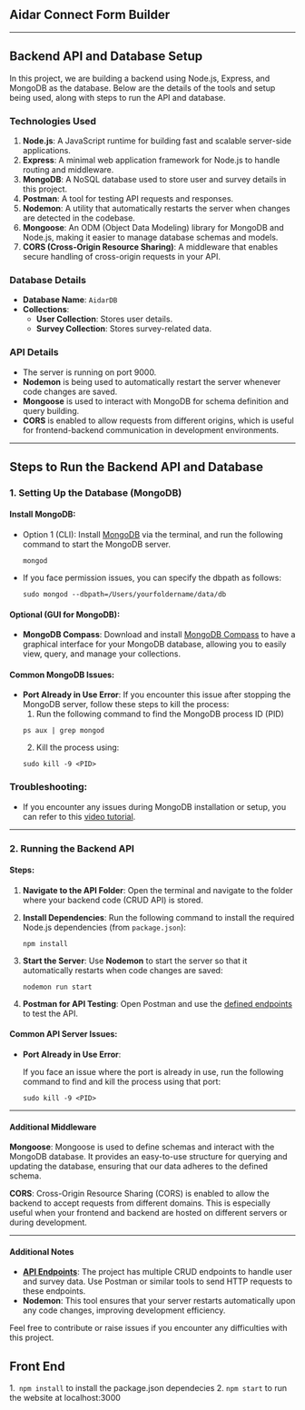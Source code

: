 ## Aidar Connect Form Builder

---
## Backend API and Database Setup
In this project, we are building a backend using Node.js, Express, and MongoDB as the database. Below are the details of the tools and setup being used, along with steps to run the API and database.
### Technologies Used
1. **Node.js**: A JavaScript runtime for building fast and scalable server-side applications.
2. **Express**: A minimal web application framework for Node.js to handle routing and middleware.
3. **MongoDB**: A NoSQL database used to store user and survey details in this project.
4. **Postman**: A tool for testing API requests and responses.
5. **Nodemon**: A utility that automatically restarts the server when changes are detected in the codebase.
6. **Mongoose**: An ODM (Object Data Modeling) library for MongoDB and Node.js, making it easier to manage database schemas and models.
7. **CORS (Cross-Origin Resource Sharing)**: A middleware that enables secure handling of cross-origin requests in your API.

### Database Details
- **Database Name**: `AidarDB`
- **Collections**:
  - **User Collection**: Stores user details.
  - **Survey Collection**: Stores survey-related data.

### API Details
- The server is running on port 9000.
- **Nodemon** is being used to automatically restart the server whenever code changes are saved.
- **Mongoose** is used to interact with MongoDB for schema definition and query building.
- **CORS** is enabled to allow requests from different origins, which is useful for frontend-backend communication in development environments.
---
## Steps to Run the Backend API and Database

### 1. Setting Up the Database (MongoDB)

#### Install MongoDB:
- Option 1 (CLI): Install [MongoDB](https://www.mongodb.com/try/download/shell) via the terminal, and run the following command to start the MongoDB server.
  ```
  mongod
  ```
- If you face permission issues, you can specify the dbpath as follows:
  ```
  sudo mongod --dbpath=/Users/yourfoldername/data/db
  ```

#### Optional (GUI for MongoDB):
- **MongoDB Compass**: Download and install [MongoDB Compass](https://www.mongodb.com/products/tools/compass) to have a graphical interface for your MongoDB database, allowing you to easily view, query, and manage your collections.
#### Common MongoDB Issues:
- **Port Already in Use Error**: If you encounter this issue after stopping the MongoDB server, follow these steps to kill the process:
  1. Run the following command to find the MongoDB process ID (PID)
  ```
  ps aux | grep mongod
  ```
  2. Kill the process using:
  ```
  sudo kill -9 <PID>
  ```
### Troubleshooting:
- If you encounter any issues during MongoDB installation or setup, you can refer to this [video tutorial](https://www.youtube.com/watch?v=8gUQL2zlpvI).
---
### 2. Running the Backend API
#### Steps:
1. **Navigate to the API Folder**:
    Open the terminal and navigate to the folder where your backend code (CRUD API) is stored.

2. **Install Dependencies**:
    Run the following command to install the required Node.js dependencies (from `package.json`):
   ```
   npm install
   ```
3. **Start the Server**:
    Use **Nodemon** to start the server so that it automatically restarts when code changes are saved:
    ```
    nodemon run start
    ```
4. **Postman for API Testing**:
    Open Postman and use the [defined endpoints](https://github.com/SAKETH1111/AidarConnect/tree/main/CrudAPI#readme) to test the API.
#### Common API Server Issues:
- **Port Already in Use Error**:

  If you face an issue where the port is already in use, run the following command to find and kill the process   using that port:
  ```
  sudo kill -9 <PID>
  ```
---
#### Additional Middleware
**Mongoose**: Mongoose is used to define schemas and interact with the MongoDB database. It provides an easy-to-use structure for querying and updating the database, ensuring that our data adheres to the defined schema.

**CORS**: Cross-Origin Resource Sharing (CORS) is enabled to allow the backend to accept requests from different domains. This is especially useful when your frontend and backend are hosted on different servers or during development.

---
#### Additional Notes
- **[API Endpoints](https://github.com/SAKETH1111/AidarConnect/tree/main/CrudAPI#readme)**: The project has multiple CRUD endpoints to handle user and survey data. Use Postman or similar tools to send HTTP requests to these endpoints.
- **Nodemon**: This tool ensures that your server restarts automatically upon any code changes, improving development efficiency.

Feel free to contribute or raise issues if you encounter any difficulties with this project.

## Front End

1.` npm install` to install the package.json dependecies
2. `npm start` to run the website at localhost:3000
